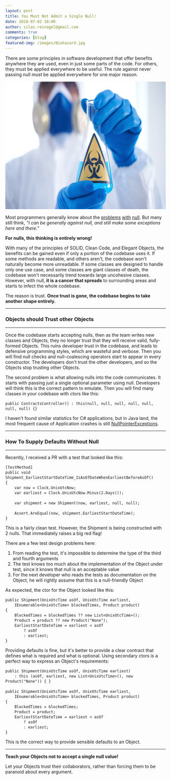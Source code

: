 ```yaml
---
layout: post
title: You Must Not Admit a Single Null!
date: 2018-07-02 10:00
author: silas.reinagel@gmail.com
comments: true
categories: [blog]
featured-img: /images/Biohazard.jpg
---
```


There are some principles in software development that offer benefits anywhere they are used, even in just some parts of the code. For others, they must be applied everywhere to be useful. The rule against never passing null must be applied everywhere for one major reason. 

<img src="/images/Biohazard.jpg" alt="Biohazard substance" width="700" height="400" class="aligncenter size-full" />

Most programmers generally know about the [problems](https://www.yegor256.com/2014/05/13/why-null-is-bad.html) [with](http://www.infoq.com/presentations/Null-References-The-Billion-Dollar-Mistake-Tony-Hoare) [null](https://sidburn.github.io/blog/2016/03/20/null-is-evil). But many still think, *"I can be generally against null, and still make some exceptions here and there."* 

**For nulls, this thinking is entirely wrong!**

With many of the principles of SOLID, Clean Code, and Elegant Objects, the benefits can be gained even if only a portion of the codebase uses it. If some methods are readable, and others aren't, the codebase won't naturally become more unreadable. If some classes are designed to handle only one use case, and some classes are giant classes of death, the codebase won't necessarily trend towards large uncohesive classes. However, with null, **it is a cancer that spreads** to surrounding areas and starts to infect the whole codebase.

The reason is trust. **Once trust is gone, the codebase begins to take another shape entirely.**

----

### Objects should Trust other Objects

----

Once the codebase starts accepting nulls, then as the team writes new classes and Objects, they no longer trust that they will receive valid, fully-formed Objects. This ruins developer trust in the codebase, and leads to defensive programming styles, which are wasteful and verbose. Then you will find null checks and null-coalescing operators start to appear in every constructor. The developers don't trust the other developers, and so the Objects stop trusting other Objects. 

The second problem is what allowing nulls into the code communicates. It starts with passing just a single optional parameter using null. Developers will think this is the correct pattern to emulate. Then you will find many classes in your codebase with ctors like this: 

```
public ContractsController() : this(null, null, null, null, null, null, null) {}
```

I haven't found similar statistics for C# applications, but in Java land, the most frequent cause of Application crashes is still [NullPointerExceptions](https://blog.samebug.io/which-java-exceptions-are-the-most-frequent-f830b113c37f). 

----

### How To Supply Defaults Without Null

----

Recently, I received a PR with a test that looked like this:

```
[TestMethod]
public void Shipment_EarliestStartDateTime_IsAsOfDateWhenEarliestBeforeAsOf()
{
    var now = Clock.UnixUtcNow;
    var earliest = Clock.UnixUtcNow.Minus(2.Days());
    
    var shipment = new Shipment(now, earliest, null, null);
    
    Assert.AreEqual(now, shipment.EarliestStartDateTime);
}
```

This is a fairly clean test. However, the Shipment is being constructed with 2 nulls. That immediately raises a big red flag!

There are a few test design problems here:
1. From reading the test, it's impossible to determine the type of the third and fourth arguments
2. The test knows too much about the implementation of the Object under test, since it knows that null is an acceptable value
3. For the next developer who reads the tests as documentation on the Object, he will rightly assume that this is a null-friendly Object

As expected, the ctor for the Object looked like this:

```
public Shipment(UnixUtcTime asOf, UnixUtcTime earliest, 
    IEnumerable<UnixUtcTime> blockedTimes, Product product)
{
    BlockedTimes = blockedTimes ?? new List<UnixUtcTime>();
    Product = product ?? new Product("None");
    EarliestStartDateTime = earliest < asOf
        ? asOf
        : earliest;
}
```

Providing defaults is fine, but it's better to provide a clear contract that defines what is required and what is optional. Using secondary ctors is a perfect way to express an Object's requirements:

```
public Shipment(UnixUtcTime asOf, UnixUtcTime earliest)
    : this (asOf, earliest, new List<UnixUtcTime>(), new Product("None")) { }
        
public Shipment(UnixUtcTime asOf, UnixUtcTime earliest, 
    IEnumerable<UnixUtcTime> blockedTimes, Product product)
{
    BlockedTimes = blockedTimes;
    Product = product;
    EarliestStartDateTime = earliest < asOf
        ? asOf
        : earliest;
}
```

This is the correct way to provide sensible defaults to an Object. 

----

**Teach your Objects not to accept a single null value!** 

Let your Objects trust their collaborators, rather than forcing them to be paranoid about every argument. 

